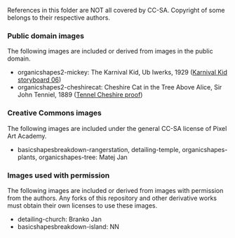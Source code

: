 References in this folder are NOT all covered by CC-SA. Copyright of some belongs to their respective authors. 

### Public domain images

The following images are included or derived from images in the public domain.

- organicshapes2-mickey: The Karnival Kid, Ub Iwerks, 1929 ([Karnival Kid storyboard 06](https://commons.wikimedia.org/wiki/File:Karnival_Kid_storyboard_06.jpg))
- organicshapes2-cheshirecat: Cheshire Cat in the Tree Above Alice, Sir John Tenniel, 1889 ([Tennel Cheshire proof](https://commons.wikimedia.org/wiki/File:Tennel_Cheshire_proof.png))

### Creative Commons images

The following images are included under the general CC-SA license of Pixel Art Academy.

- basicshapesbreakdown-rangerstation, detailing-temple, organicshapes-plants, organicshapes-tree: Matej Jan

### Images used with permission

The following images are included or derived from images with permission from the authors.
Any forks of this repository and other derivative works must obtain their own licenses to use these images.

- detailing-church: Branko Jan
- basicshapesbreakdown-island: NN
